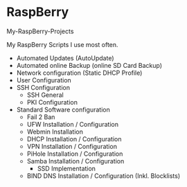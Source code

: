 # RaspBerry
My-RaspBerry-Projects

My RaspBerry Scripts I use most often.
- Automated Updates (AutoUpdate)
- Automated online Backup (online SD Card Backup)
- Network configuration (Static DHCP Profile)
- User Configuration
- SSH Configuration
  - SSH General
  - PKI Configuration
- Standard Software configuration
  - Fail 2 Ban
  - UFW Installation / Configuration
  - Webmin Installation
  - DHCP Installation / Configuration
  - VPN Installation / Configuration
  - PiHole Installation / Configuration
  - Samba Installation / Configuration
    - SSD Implementation
  - BIND DNS Installation / Configuration (Inkl. Blocklists)
